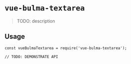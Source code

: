 # `vue-bulma-textarea`

> TODO: description

## Usage

```
const vueBulmaTextarea = require('vue-bulma-textarea');

// TODO: DEMONSTRATE API
```
